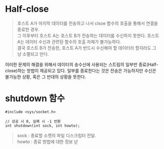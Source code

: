 # Half-close

> 호스트 A가 마지막 데이터를 전송하고 나서 clsoe 함수의 호출을 통해서 연결을 종료한 경우.<br>
> 그 이후부터 호스트 A는 호스트 B가 전송하는 데이터를 수신하지 못한다. 호스트 A는 데이터 수신과 관련된 함수의 호출 자체가 불가능하다.<br>
> 결국 호스트 B가 전송한, 호스트 A가 반드시 수신해야 할 데이터라 할지라도 그냥 소멸되고 만다.

이러한 문제의 해결을 위해서 데이터의 송수신에 사용되는 스트림의 일부만 종료(Half-close)하는 방법이 제공되고 있다. 일부를 종료한다는 것은 전송은 가능하지만 수신은 불가능한 상황, 혹은 그 반대의 상황을 뜻한다.

# shutdown 함수

```
#include <sys/socket.h>

// 성공 시 0, 실패 시 -1 반환
int shutdown(int sock, int howto);
```

> sock : 종료할 소켓의 파일 디스크립터 전달.<br>
> howto : 종료 방법에 대한 정보 넏
